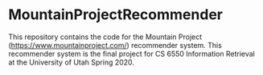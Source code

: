 # MountainProjectRecommender
This repository contains the code for the Mountain Project (https://www.mountainproject.com/) recommender system. This recommender system is the final project for CS 6550 Information Retrieval at the University of Utah Spring 2020. 
